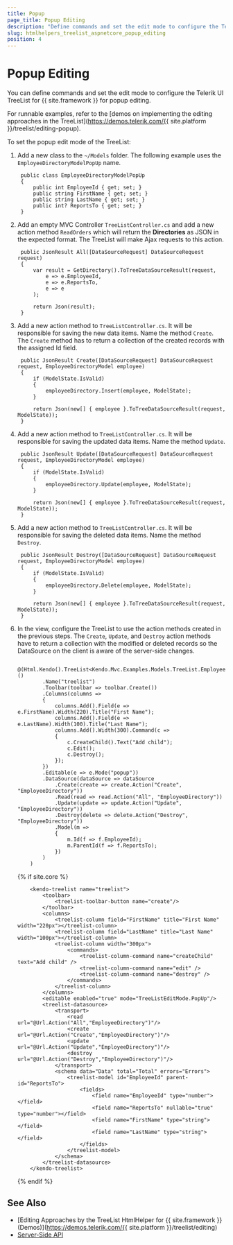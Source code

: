 ```yaml
---
title: Popup
page_title: Popup Editing
description: "Define commands and set the edit mode to configure the Telerik UI TreeList component for {{ site.framework }} for popup editing."
slug: htmlhelpers_treelist_aspnetcore_popup_editing
position: 4
---
```


# Popup Editing

You can define commands and set the edit mode to configure the Telerik UI TreeList for {{ site.framework }} for popup editing.

For runnable examples, refer to the [demos on implementing the editing approaches in the TreeList](https://demos.telerik.com/{{ site.platform }}/treelist/editing-popup).

To set the popup edit mode of the TreeList:

1. Add a new class to the `~/Models` folder. The following example uses the `EmployeeDirectoryModelPopUp` name.

        public class EmployeeDirectoryModelPopUp
        {
            public int EmployeeId { get; set; }
            public string FirstName { get; set; }
            public string LastName { get; set; }
            public int? ReportsTo { get; set; }
        }

1. Add an empty MVC Controller `TreeListController.cs` and add a new action method `ReadOrders` which will return the **Directories** as JSON in the expected format. The TreeList will make Ajax requests to this action.

        public JsonResult All([DataSourceRequest] DataSourceRequest request)
        {
            var result = GetDirectory().ToTreeDataSourceResult(request,
                e => e.EmployeeId,
                e => e.ReportsTo,
                e => e
            );

            return Json(result);
        }

1. Add a new action method to `TreeListController.cs`. It will be responsible for saving the new data items. Name the method `Create`.  The `Create` method has to return a collection of the created records with the assigned Id field.

        public JsonResult Create([DataSourceRequest] DataSourceRequest request, EmployeeDirectoryModel employee)
        {
            if (ModelState.IsValid)
            {
                employeeDirectory.Insert(employee, ModelState);
            }

            return Json(new[] { employee }.ToTreeDataSourceResult(request, ModelState));
        }

1. Add a new action method to `TreeListController.cs`. It will be responsible for saving the updated data items. Name the method `Update`.

        public JsonResult Update([DataSourceRequest] DataSourceRequest request, EmployeeDirectoryModel employee)
        {
            if (ModelState.IsValid)
            {
                employeeDirectory.Update(employee, ModelState);
            }

            return Json(new[] { employee }.ToTreeDataSourceResult(request, ModelState));
        }

1. Add a new action method to `TreeListController.cs`. It will be responsible for saving the deleted data items. Name the method `Destroy`.

        public JsonResult Destroy([DataSourceRequest] DataSourceRequest request, EmployeeDirectoryModel employee)
        {
            if (ModelState.IsValid)
            {
                employeeDirectory.Delete(employee, ModelState);
            }

            return Json(new[] { employee }.ToTreeDataSourceResult(request, ModelState));
        }

1. In the view, configure the TreeList to use the action methods created in the previous steps. The `Create`, `Update`, and `Destroy` action methods have to return a collection with the modified or deleted records so the DataSource on the client is aware of the server-side changes.

    ```HtmlHelper
        @(Html.Kendo().TreeList<Kendo.Mvc.Examples.Models.TreeList.EmployeeDirectoryModelPopUp>()
            .Name("treelist")
            .Toolbar(toolbar => toolbar.Create())
            .Columns(columns =>
            {
                columns.Add().Field(e => e.FirstName).Width(220).Title("First Name");
                columns.Add().Field(e => e.LastName).Width(100).Title("Last Name");
                columns.Add().Width(300).Command(c =>
                {
                    c.CreateChild().Text("Add child");
                    c.Edit();
                    c.Destroy();
                });
            })
            .Editable(e => e.Mode("popup"))
            .DataSource(dataSource => dataSource
                .Create(create => create.Action("Create", "EmployeeDirectory"))
                .Read(read => read.Action("All", "EmployeeDirectory"))
                .Update(update => update.Action("Update", "EmployeeDirectory"))
                .Destroy(delete => delete.Action("Destroy", "EmployeeDirectory"))
                .Model(m =>
                {
                    m.Id(f => f.EmployeeId);
                    m.ParentId(f => f.ReportsTo);
                })
            )
        )	  
    ```
    {% if site.core %}
    ```TagHelper
        <kendo-treelist name="treelist">
            <toolbar>
                <treelist-toolbar-button name="create"/>
            </toolbar>
            <columns>
                <treelist-column field="FirstName" title="First Name" width="220px"></treelist-column>
                <treelist-column field="LastName" title="Last Name" width="100px"></treelist-column>
                <treelist-column width="300px">
                    <commands>
                        <treelist-column-command name="createChild" text="Add child" />
                        <treelist-column-command name="edit" />
                        <treelist-column-command name="destroy" />
                    </commands>
                </treelist-column>
            </columns>
            <editable enabled="true" mode="TreeListEditMode.PopUp"/>
            <treelist-datasource>
                <transport>
                    <read url="@Url.Action("All","EmployeeDirectory")"/>
                    <create url="@Url.Action("Create","EmployeeDirectory")"/>
                    <update url="@Url.Action("Update","EmployeeDirectory")"/>
                    <destroy url="@Url.Action("Destroy","EmployeeDirectory")"/>
                </transport>
                <schema data="Data" total="Total" errors="Errors">
                    <treelist-model id="EmployeeId" parent-id="ReportsTo">
                        <fields>
                            <field name="EmployeeId" type="number"></field>
                            <field name="ReportsTo" nullable="true" type="number"></field>
                            <field name="FirstName" type="string"></field>
                            <field name="LastName" type="string"></field>
                        </fields>
                    </treelist-model>
                </schema>
            </treelist-datasource>
        </kendo-treelist>
    ```
    {% endif %}
## See Also

* [Editing Approaches by the TreeList HtmlHelper for {{ site.framework }} (Demos)](https://demos.telerik.com/{{ site.platform }}/treelist/editing)
* [Server-Side API](/api/treelist)
